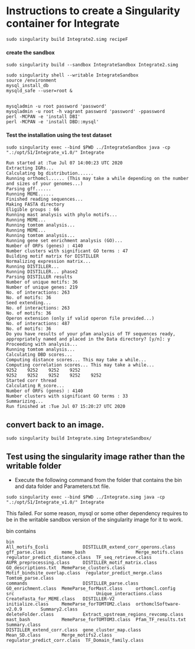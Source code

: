 
# Instructions to create a Singularity container for Integrate



```
sudo singularity build Integrate2.simg recipeF
```

#### create the sandbox

```
sudo singularity build --sandbox IntegrateSandbox Integrate2.simg
```
```
sudo singularity shell --writable IntegrateSandbox
source /environment
mysql_install_db
mysqld_safe --user=root &


mysqladmin -u root password 'password'
mysqladmin -u root -h vagrant password 'password' -ppassword
perl -MCPAN -e 'install DBI'
perl -MCPAN -e 'install DBD::mysql'
```

#### Test the installation using the test dataset

```
sudo singularity exec --bind $PWD ../IntegrateSandbox java -cp ".:/opt/S1/Integrate_v1.0/" Integrate

Run started at :Tue Jul 07 14:00:23 UTC 2020
Extracting IGRs...
Calculating bg distribution......
Running orthomcl...... (This may take a while depending on the number and sizes of your genomes...)
Parsing gff......
Running MEME......
Finished reading sequences...
Making FASTA directory
Eligible groups : 66
Running mast analysis with phylo motifs...
Running MEME...
Running tomtom analysis...
Running MEME...
Running tomtom analysis...
Running gene set enrichment analysis (GO)...
Number of ORFs (genes) : 4140
Number clusters with significant GO terms : 47
Building motif matrix for DISTILLER
Normalizing expression matrix...
Running DISTILLER...
Running DISTILLER... phase2
Parsing DISTILLER results
Number of unique motifs: 36
Number of unique genes: 219
No. of interactions: 263
No. of motifs: 36
Seed extending...
No. of interactions: 263
No. of motifs: 36
Operon extension (only if valid operon file provided...)
No. of interactions: 487
No. of motifs: 36
Do you have results of your pfam analysis of TF sequences ready, appropriately named and placed in the Data directory? [y/n]: y
Proceeding with analysis...
Running tomtom analysis...
Calculating DBD scores...
Computing distance scores... This may take a while...
Computing correlation scores... This may take a while...
9252	9252	9252	9252
9252	9252	9252	9252	9252
Started corr thread
Calculating R_score...
Number of ORFs (genes) : 4140
Number clusters with significant GO terms : 33
Summarizing...
Run finished at :Tue Jul 07 15:20:27 UTC 2020
```


## convert back to an image.

```
sudo singularity build Integrate.simg IntegrateSandbox/
```


## Test using the singularity image rather than the writable folder

* Execute the following command from the folder that contains the bin and data folder and Parameters.txt file.
```
sudo singularity exec --bind $PWD ../Integrate.simg java -cp ".:/opt/S1/Integrate_v1.0/" Integrate
```

This failed.  For some reason, mysql or some other dependency requires to be in the writable sandbox version of the singularity image for it to work.

bin contains

```
bin
All_motifs_Ecoli             DISTILLER_extend_corr_operons.class     gff_parse.class      meme_bash                   Merge_motifs.class            regulator_predict_distance.class  TF_seq_retrieve.class
AUPR_preprocessing.class     DISTILLER_motif_matrix.class            GO_descriptions.txt  MemeParse_clusters.class    Motif_bindsite_overlap.class  regulator_predict_merge.class     Tomtom_parse.class
commands                     DISTILLER_parse.class                   GO_enrichment.class  MemeParse_forMast.class     orthomcl.config               src                               Unique_interactions.class
CreateFasta_for_MEME.class   DISTILLER-V2                            initialize.class     MemeParse_forTOMTOM2.class  orthomclSoftware-v2.0.9       Summary2.class
deleteFolder.class           Extract_upstream_regions_revcomp.class  mast_bash            MemeParse_forTOMTOM3.class  Pfam_TF_results.txt           Summary.class
DISTILLER_extend_corr.class  gene_cluster_map.class                  Mean_SD.class        Merge_motifs2.class         regulator_predict_corr.class  TF_Domain_family.class
```
